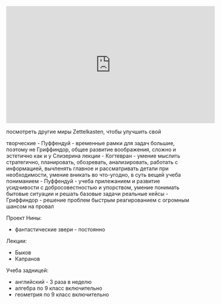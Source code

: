 <iframe width="560" height="315" src="https://www.youtube.com/embed/4bkQBOgaFAc" title="YouTube video player" frameborder="0" allow="accelerometer; autoplay; clipboard-write; encrypted-media; gyroscope; picture-in-picture" allowfullscreen></iframe>


посмотреть другие миры Zettelkasten, чтобы улучшить свой

творческие - Пуффендуй - временные рамки для задач большие, поэтому не Гриффиндор, общее развитие воображения, сложно и эстетично как и у Слизерина
лекции - Когтевран - умение мыслить стратегично, планировать, обозревать, анализировать, работать с информацией, вычленять главное и рассматривать детали при необходимости, умение вникать во что-угодно, в суть вещей
учеба пониманием - Пуффендуй - учеба прилежанием и развитие усидчивости с добросовестностью и упорством, умение понимать бытовые ситуации и решать базовые задачи
реальные кейсы - Гриффиндор - решение проблем быстрым реагированием с огромным шансом на провал


Проект Нины:
- фантастические звери - постоянно

Лекции:
- Быков
- Капранов

Учеба задницей:
- английский - 3 раза в неделю
- алгебра по 9 класс включительно
- геометрия по 9 класс включительно




